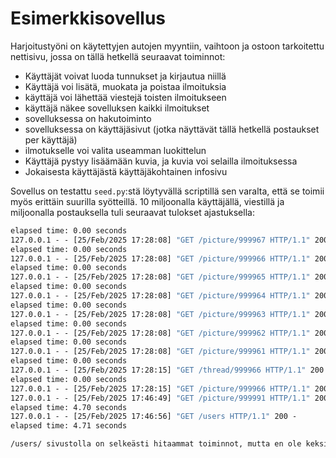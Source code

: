# Esimerkkisovellus

Harjoitustyöni on käytettyjen autojen myyntiin, vaihtoon ja ostoon  tarkoitettu nettisivu,
jossa on tällä hetkellä seuraavat toiminnot:

- Käyttäjät voivat luoda tunnukset ja kirjautua niillä
- Käyttäjä voi lisätä, muokata ja poistaa ilmoituksia
- käyttäjä voi lähettää viestejä toisten ilmoitukseen
- käyttäjä näkee sovelluksen kaikki ilmoitukset
- sovelluksessa on hakutoiminto
- sovelluksessa on käyttäjäsivut (jotka näyttävät tällä hetkellä postaukset per käyttäjä)
- ilmotukselle voi valita useamman luokittelun
- Käyttäjä pystyy lisäämään kuvia, ja kuvia voi selailla ilmoituksessa
- Jokaisesta käyttäjästä käyttäjäkohtainen infosivu


Sovellus on testattu ``seed.py``:stä löytyvällä scriptillä sen varalta, että se toimii myös erittäin suurilla syötteillä. 10 miljoonalla käyttäjällä, viestillä ja miljoonalla postauksella tuli seuraavat tulokset ajastuksella:
```127.0.0.1 - - [25/Feb/2025 17:28:08] "GET /picture/999968 HTTP/1.1" 200 -
elapsed time: 0.00 seconds
127.0.0.1 - - [25/Feb/2025 17:28:08] "GET /picture/999967 HTTP/1.1" 200 -
elapsed time: 0.00 seconds
127.0.0.1 - - [25/Feb/2025 17:28:08] "GET /picture/999966 HTTP/1.1" 200 -
elapsed time: 0.00 seconds
127.0.0.1 - - [25/Feb/2025 17:28:08] "GET /picture/999965 HTTP/1.1" 200 -
elapsed time: 0.00 seconds
127.0.0.1 - - [25/Feb/2025 17:28:08] "GET /picture/999964 HTTP/1.1" 200 -
elapsed time: 0.00 seconds
127.0.0.1 - - [25/Feb/2025 17:28:08] "GET /picture/999963 HTTP/1.1" 200 -
elapsed time: 0.00 seconds
127.0.0.1 - - [25/Feb/2025 17:28:08] "GET /picture/999962 HTTP/1.1" 200 -
elapsed time: 0.00 seconds
127.0.0.1 - - [25/Feb/2025 17:28:08] "GET /picture/999961 HTTP/1.1" 200 -
elapsed time: 0.00 seconds
127.0.0.1 - - [25/Feb/2025 17:28:15] "GET /thread/999966 HTTP/1.1" 200 -
elapsed time: 0.00 seconds
127.0.0.1 - - [25/Feb/2025 17:28:15] "GET /picture/999966 HTTP/1.1" 200 -
127.0.0.1 - - [25/Feb/2025 17:46:49] "GET /picture/999991 HTTP/1.1" 200 -
elapsed time: 4.70 seconds
127.0.0.1 - - [25/Feb/2025 17:46:56] "GET /users HTTP/1.1" 200 -
elapsed time: 4.71 seconds

/users/ sivustolla on selkeästi hitaammat toiminnot, mutta en ole keksinyt miten niitä tehostaisi enempää kuin tällä hetkellä
